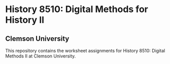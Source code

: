 # History 8510: Digital Methods for History II
## Clemson University

This repository contains the worksheet assignments for History 8510: Digital Methods II at Clemson University. 
